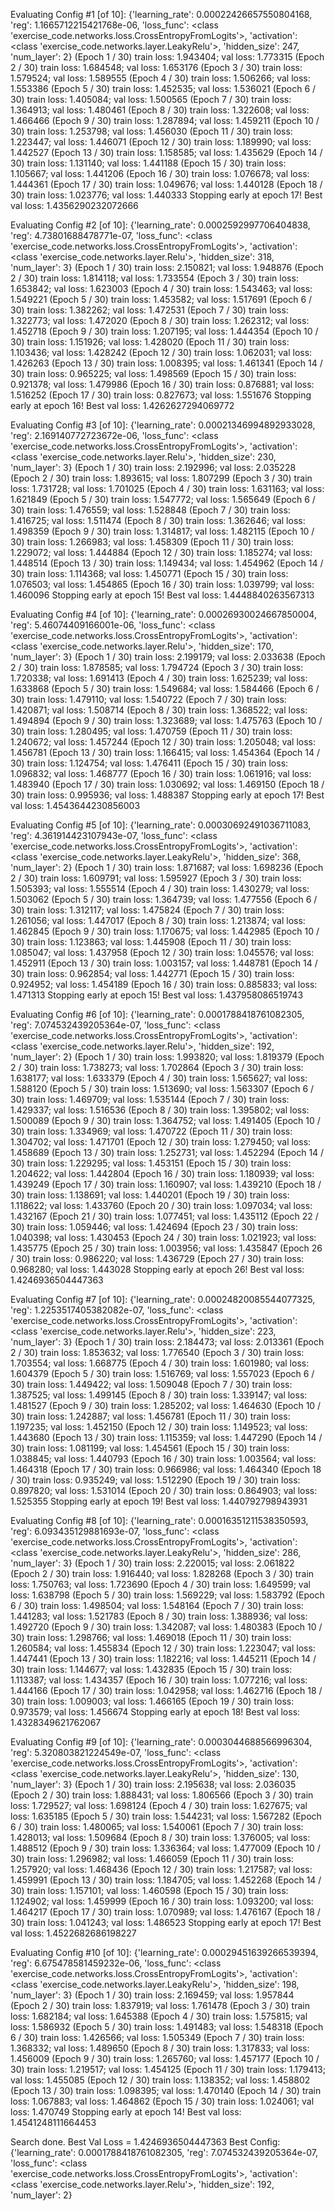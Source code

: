 Evaluating Config #1 [of 10]:
 {'learning_rate': 0.00022426657550804168, 'reg': 1.1665712215421768e-06, 'loss_func': <class 'exercise_code.networks.loss.CrossEntropyFromLogits'>, 'activation': <class 'exercise_code.networks.layer.LeakyRelu'>, 'hidden_size': 247, 'num_layer': 2}
(Epoch 1 / 30) train loss: 1.943404; val loss: 1.773315
(Epoch 2 / 30) train loss: 1.684548; val loss: 1.653176
(Epoch 3 / 30) train loss: 1.579524; val loss: 1.589555
(Epoch 4 / 30) train loss: 1.506266; val loss: 1.553386
(Epoch 5 / 30) train loss: 1.452535; val loss: 1.536021
(Epoch 6 / 30) train loss: 1.405084; val loss: 1.500565
(Epoch 7 / 30) train loss: 1.364913; val loss: 1.480461
(Epoch 8 / 30) train loss: 1.322608; val loss: 1.466466
(Epoch 9 / 30) train loss: 1.287894; val loss: 1.459211
(Epoch 10 / 30) train loss: 1.253798; val loss: 1.456030
(Epoch 11 / 30) train loss: 1.223447; val loss: 1.446071
(Epoch 12 / 30) train loss: 1.189990; val loss: 1.442527
(Epoch 13 / 30) train loss: 1.158585; val loss: 1.435629
(Epoch 14 / 30) train loss: 1.131140; val loss: 1.441188
(Epoch 15 / 30) train loss: 1.105667; val loss: 1.441206
(Epoch 16 / 30) train loss: 1.076678; val loss: 1.444361
(Epoch 17 / 30) train loss: 1.049676; val loss: 1.440128
(Epoch 18 / 30) train loss: 1.023776; val loss: 1.440333
Stopping early at epoch 17!
Best val loss: 1.4356290232072666

Evaluating Config #2 [of 10]:
 {'learning_rate': 0.0002592997706404838, 'reg': 4.73801688478771e-07, 'loss_func': <class 'exercise_code.networks.loss.CrossEntropyFromLogits'>, 'activation': <class 'exercise_code.networks.layer.Relu'>, 'hidden_size': 318, 'num_layer': 3}
(Epoch 1 / 30) train loss: 2.150821; val loss: 1.948876
(Epoch 2 / 30) train loss: 1.814118; val loss: 1.733554
(Epoch 3 / 30) train loss: 1.653842; val loss: 1.623003
(Epoch 4 / 30) train loss: 1.543463; val loss: 1.549221
(Epoch 5 / 30) train loss: 1.453582; val loss: 1.517691
(Epoch 6 / 30) train loss: 1.382262; val loss: 1.472531
(Epoch 7 / 30) train loss: 1.322773; val loss: 1.472020
(Epoch 8 / 30) train loss: 1.262312; val loss: 1.452718
(Epoch 9 / 30) train loss: 1.207195; val loss: 1.444354
(Epoch 10 / 30) train loss: 1.151926; val loss: 1.428020
(Epoch 11 / 30) train loss: 1.103436; val loss: 1.428242
(Epoch 12 / 30) train loss: 1.062031; val loss: 1.426263
(Epoch 13 / 30) train loss: 1.008395; val loss: 1.461341
(Epoch 14 / 30) train loss: 0.965225; val loss: 1.498569
(Epoch 15 / 30) train loss: 0.921378; val loss: 1.479986
(Epoch 16 / 30) train loss: 0.876881; val loss: 1.516252
(Epoch 17 / 30) train loss: 0.827673; val loss: 1.551676
Stopping early at epoch 16!
Best val loss: 1.4262627294069772

Evaluating Config #3 [of 10]:
 {'learning_rate': 0.00021346994892933028, 'reg': 2.169140772723672e-06, 'loss_func': <class 'exercise_code.networks.loss.CrossEntropyFromLogits'>, 'activation': <class 'exercise_code.networks.layer.Relu'>, 'hidden_size': 230, 'num_layer': 3}
(Epoch 1 / 30) train loss: 2.192996; val loss: 2.035228
(Epoch 2 / 30) train loss: 1.893615; val loss: 1.807299
(Epoch 3 / 30) train loss: 1.731728; val loss: 1.701025
(Epoch 4 / 30) train loss: 1.631163; val loss: 1.621849
(Epoch 5 / 30) train loss: 1.547772; val loss: 1.565649
(Epoch 6 / 30) train loss: 1.476559; val loss: 1.528848
(Epoch 7 / 30) train loss: 1.416725; val loss: 1.511474
(Epoch 8 / 30) train loss: 1.362646; val loss: 1.498359
(Epoch 9 / 30) train loss: 1.314817; val loss: 1.482115
(Epoch 10 / 30) train loss: 1.266983; val loss: 1.458309
(Epoch 11 / 30) train loss: 1.229072; val loss: 1.444884
(Epoch 12 / 30) train loss: 1.185274; val loss: 1.448514
(Epoch 13 / 30) train loss: 1.149434; val loss: 1.454962
(Epoch 14 / 30) train loss: 1.114368; val loss: 1.450771
(Epoch 15 / 30) train loss: 1.076503; val loss: 1.454865
(Epoch 16 / 30) train loss: 1.039799; val loss: 1.460096
Stopping early at epoch 15!
Best val loss: 1.4448840263567313

Evaluating Config #4 [of 10]:
 {'learning_rate': 0.00026930024667850004, 'reg': 5.46074409166001e-06, 'loss_func': <class 'exercise_code.networks.loss.CrossEntropyFromLogits'>, 'activation': <class 'exercise_code.networks.layer.Relu'>, 'hidden_size': 170, 'num_layer': 3}
(Epoch 1 / 30) train loss: 2.199179; val loss: 2.033638
(Epoch 2 / 30) train loss: 1.878585; val loss: 1.794724
(Epoch 3 / 30) train loss: 1.720338; val loss: 1.691413
(Epoch 4 / 30) train loss: 1.625239; val loss: 1.633868
(Epoch 5 / 30) train loss: 1.549684; val loss: 1.584466
(Epoch 6 / 30) train loss: 1.479110; val loss: 1.540722
(Epoch 7 / 30) train loss: 1.420871; val loss: 1.508714
(Epoch 8 / 30) train loss: 1.368522; val loss: 1.494894
(Epoch 9 / 30) train loss: 1.323689; val loss: 1.475763
(Epoch 10 / 30) train loss: 1.280495; val loss: 1.470759
(Epoch 11 / 30) train loss: 1.240672; val loss: 1.457244
(Epoch 12 / 30) train loss: 1.205048; val loss: 1.456781
(Epoch 13 / 30) train loss: 1.166415; val loss: 1.454364
(Epoch 14 / 30) train loss: 1.124754; val loss: 1.476411
(Epoch 15 / 30) train loss: 1.096832; val loss: 1.468777
(Epoch 16 / 30) train loss: 1.061916; val loss: 1.483940
(Epoch 17 / 30) train loss: 1.030692; val loss: 1.469150
(Epoch 18 / 30) train loss: 0.995936; val loss: 1.488387
Stopping early at epoch 17!
Best val loss: 1.4543644230856003

Evaluating Config #5 [of 10]:
 {'learning_rate': 0.00030692491036711083, 'reg': 4.361914423107943e-07, 'loss_func': <class 'exercise_code.networks.loss.CrossEntropyFromLogits'>, 'activation': <class 'exercise_code.networks.layer.LeakyRelu'>, 'hidden_size': 368, 'num_layer': 2}
(Epoch 1 / 30) train loss: 1.871687; val loss: 1.698236
(Epoch 2 / 30) train loss: 1.609791; val loss: 1.595927
(Epoch 3 / 30) train loss: 1.505393; val loss: 1.555514
(Epoch 4 / 30) train loss: 1.430279; val loss: 1.503062
(Epoch 5 / 30) train loss: 1.364739; val loss: 1.477556
(Epoch 6 / 30) train loss: 1.312117; val loss: 1.475824
(Epoch 7 / 30) train loss: 1.261056; val loss: 1.447017
(Epoch 8 / 30) train loss: 1.213874; val loss: 1.462845
(Epoch 9 / 30) train loss: 1.170675; val loss: 1.442985
(Epoch 10 / 30) train loss: 1.123863; val loss: 1.445908
(Epoch 11 / 30) train loss: 1.085047; val loss: 1.437958
(Epoch 12 / 30) train loss: 1.045576; val loss: 1.452911
(Epoch 13 / 30) train loss: 1.003157; val loss: 1.448781
(Epoch 14 / 30) train loss: 0.962854; val loss: 1.442771
(Epoch 15 / 30) train loss: 0.924952; val loss: 1.454189
(Epoch 16 / 30) train loss: 0.885833; val loss: 1.471313
Stopping early at epoch 15!
Best val loss: 1.437958086519743

Evaluating Config #6 [of 10]:
 {'learning_rate': 0.0001788418761082305, 'reg': 7.074532439205364e-07, 'loss_func': <class 'exercise_code.networks.loss.CrossEntropyFromLogits'>, 'activation': <class 'exercise_code.networks.layer.Relu'>, 'hidden_size': 192, 'num_layer': 2}
(Epoch 1 / 30) train loss: 1.993820; val loss: 1.819379
(Epoch 2 / 30) train loss: 1.738273; val loss: 1.702864
(Epoch 3 / 30) train loss: 1.638177; val loss: 1.633379
(Epoch 4 / 30) train loss: 1.565627; val loss: 1.588120
(Epoch 5 / 30) train loss: 1.513690; val loss: 1.563307
(Epoch 6 / 30) train loss: 1.469709; val loss: 1.535144
(Epoch 7 / 30) train loss: 1.429337; val loss: 1.516536
(Epoch 8 / 30) train loss: 1.395802; val loss: 1.500089
(Epoch 9 / 30) train loss: 1.364752; val loss: 1.491405
(Epoch 10 / 30) train loss: 1.334969; val loss: 1.470722
(Epoch 11 / 30) train loss: 1.304702; val loss: 1.471701
(Epoch 12 / 30) train loss: 1.279450; val loss: 1.458689
(Epoch 13 / 30) train loss: 1.252731; val loss: 1.452294
(Epoch 14 / 30) train loss: 1.229295; val loss: 1.453151
(Epoch 15 / 30) train loss: 1.204622; val loss: 1.442804
(Epoch 16 / 30) train loss: 1.180939; val loss: 1.439249
(Epoch 17 / 30) train loss: 1.160907; val loss: 1.439210
(Epoch 18 / 30) train loss: 1.138691; val loss: 1.440201
(Epoch 19 / 30) train loss: 1.118622; val loss: 1.433760
(Epoch 20 / 30) train loss: 1.097034; val loss: 1.432167
(Epoch 21 / 30) train loss: 1.077451; val loss: 1.435112
(Epoch 22 / 30) train loss: 1.059446; val loss: 1.424694
(Epoch 23 / 30) train loss: 1.040398; val loss: 1.430453
(Epoch 24 / 30) train loss: 1.021923; val loss: 1.435775
(Epoch 25 / 30) train loss: 1.003956; val loss: 1.435847
(Epoch 26 / 30) train loss: 0.986220; val loss: 1.436729
(Epoch 27 / 30) train loss: 0.968280; val loss: 1.443028
Stopping early at epoch 26!
Best val loss: 1.4246936504447363

Evaluating Config #7 [of 10]:
 {'learning_rate': 0.00024820085544077325, 'reg': 1.2253517405382082e-07, 'loss_func': <class 'exercise_code.networks.loss.CrossEntropyFromLogits'>, 'activation': <class 'exercise_code.networks.layer.Relu'>, 'hidden_size': 223, 'num_layer': 3}
(Epoch 1 / 30) train loss: 2.184473; val loss: 2.013361
(Epoch 2 / 30) train loss: 1.853632; val loss: 1.776540
(Epoch 3 / 30) train loss: 1.703554; val loss: 1.668775
(Epoch 4 / 30) train loss: 1.601980; val loss: 1.604379
(Epoch 5 / 30) train loss: 1.516769; val loss: 1.557023
(Epoch 6 / 30) train loss: 1.449422; val loss: 1.509048
(Epoch 7 / 30) train loss: 1.387525; val loss: 1.499145
(Epoch 8 / 30) train loss: 1.339147; val loss: 1.481527
(Epoch 9 / 30) train loss: 1.285202; val loss: 1.464630
(Epoch 10 / 30) train loss: 1.242887; val loss: 1.456781
(Epoch 11 / 30) train loss: 1.197235; val loss: 1.452150
(Epoch 12 / 30) train loss: 1.149523; val loss: 1.443680
(Epoch 13 / 30) train loss: 1.115359; val loss: 1.447290
(Epoch 14 / 30) train loss: 1.081199; val loss: 1.454561
(Epoch 15 / 30) train loss: 1.038845; val loss: 1.440793
(Epoch 16 / 30) train loss: 1.003564; val loss: 1.464318
(Epoch 17 / 30) train loss: 0.966986; val loss: 1.464340
(Epoch 18 / 30) train loss: 0.935249; val loss: 1.512290
(Epoch 19 / 30) train loss: 0.897820; val loss: 1.531014
(Epoch 20 / 30) train loss: 0.864903; val loss: 1.525355
Stopping early at epoch 19!
Best val loss: 1.440792798943931

Evaluating Config #8 [of 10]:
 {'learning_rate': 0.00016351211538350593, 'reg': 6.093435129881693e-07, 'loss_func': <class 'exercise_code.networks.loss.CrossEntropyFromLogits'>, 'activation': <class 'exercise_code.networks.layer.LeakyRelu'>, 'hidden_size': 286, 'num_layer': 3}
(Epoch 1 / 30) train loss: 2.220015; val loss: 2.061822
(Epoch 2 / 30) train loss: 1.916440; val loss: 1.828268
(Epoch 3 / 30) train loss: 1.750763; val loss: 1.723690
(Epoch 4 / 30) train loss: 1.649599; val loss: 1.638798
(Epoch 5 / 30) train loss: 1.569229; val loss: 1.583792
(Epoch 6 / 30) train loss: 1.498504; val loss: 1.548164
(Epoch 7 / 30) train loss: 1.441283; val loss: 1.521783
(Epoch 8 / 30) train loss: 1.388936; val loss: 1.492720
(Epoch 9 / 30) train loss: 1.342087; val loss: 1.480383
(Epoch 10 / 30) train loss: 1.298766; val loss: 1.469018
(Epoch 11 / 30) train loss: 1.260584; val loss: 1.455834
(Epoch 12 / 30) train loss: 1.223047; val loss: 1.447441
(Epoch 13 / 30) train loss: 1.182216; val loss: 1.445211
(Epoch 14 / 30) train loss: 1.144677; val loss: 1.432835
(Epoch 15 / 30) train loss: 1.113387; val loss: 1.434357
(Epoch 16 / 30) train loss: 1.077216; val loss: 1.444166
(Epoch 17 / 30) train loss: 1.042958; val loss: 1.462716
(Epoch 18 / 30) train loss: 1.009003; val loss: 1.466165
(Epoch 19 / 30) train loss: 0.973579; val loss: 1.456674
Stopping early at epoch 18!
Best val loss: 1.4328349621762067

Evaluating Config #9 [of 10]:
 {'learning_rate': 0.0003044688566996304, 'reg': 5.320803821224549e-07, 'loss_func': <class 'exercise_code.networks.loss.CrossEntropyFromLogits'>, 'activation': <class 'exercise_code.networks.layer.LeakyRelu'>, 'hidden_size': 130, 'num_layer': 3}
(Epoch 1 / 30) train loss: 2.195638; val loss: 2.036035
(Epoch 2 / 30) train loss: 1.888431; val loss: 1.806566
(Epoch 3 / 30) train loss: 1.729527; val loss: 1.698124
(Epoch 4 / 30) train loss: 1.627675; val loss: 1.635185
(Epoch 5 / 30) train loss: 1.544231; val loss: 1.567282
(Epoch 6 / 30) train loss: 1.480065; val loss: 1.540061
(Epoch 7 / 30) train loss: 1.428013; val loss: 1.509684
(Epoch 8 / 30) train loss: 1.376005; val loss: 1.488512
(Epoch 9 / 30) train loss: 1.336364; val loss: 1.477009
(Epoch 10 / 30) train loss: 1.296982; val loss: 1.466059
(Epoch 11 / 30) train loss: 1.257920; val loss: 1.468436
(Epoch 12 / 30) train loss: 1.217587; val loss: 1.459991
(Epoch 13 / 30) train loss: 1.184705; val loss: 1.452268
(Epoch 14 / 30) train loss: 1.157101; val loss: 1.460598
(Epoch 15 / 30) train loss: 1.124902; val loss: 1.459999
(Epoch 16 / 30) train loss: 1.093200; val loss: 1.464217
(Epoch 17 / 30) train loss: 1.070989; val loss: 1.476167
(Epoch 18 / 30) train loss: 1.041243; val loss: 1.486523
Stopping early at epoch 17!
Best val loss: 1.4522682686198227

Evaluating Config #10 [of 10]:
 {'learning_rate': 0.00029451639266539394, 'reg': 6.675478581459232e-06, 'loss_func': <class 'exercise_code.networks.loss.CrossEntropyFromLogits'>, 'activation': <class 'exercise_code.networks.layer.LeakyRelu'>, 'hidden_size': 198, 'num_layer': 3}
(Epoch 1 / 30) train loss: 2.169459; val loss: 1.957844
(Epoch 2 / 30) train loss: 1.837919; val loss: 1.761478
(Epoch 3 / 30) train loss: 1.682184; val loss: 1.645388
(Epoch 4 / 30) train loss: 1.575815; val loss: 1.586932
(Epoch 5 / 30) train loss: 1.491483; val loss: 1.548318
(Epoch 6 / 30) train loss: 1.426566; val loss: 1.505349
(Epoch 7 / 30) train loss: 1.368332; val loss: 1.489650
(Epoch 8 / 30) train loss: 1.317833; val loss: 1.456009
(Epoch 9 / 30) train loss: 1.265760; val loss: 1.457177
(Epoch 10 / 30) train loss: 1.219517; val loss: 1.454125
(Epoch 11 / 30) train loss: 1.179413; val loss: 1.455085
(Epoch 12 / 30) train loss: 1.138352; val loss: 1.458802
(Epoch 13 / 30) train loss: 1.098395; val loss: 1.470140
(Epoch 14 / 30) train loss: 1.067883; val loss: 1.464862
(Epoch 15 / 30) train loss: 1.024061; val loss: 1.470749
Stopping early at epoch 14!
Best val loss: 1.4541248111664453

Search done. Best Val Loss = 1.4246936504447363
Best Config: {'learning_rate': 0.0001788418761082305, 'reg': 7.074532439205364e-07, 'loss_func': <class 'exercise_code.networks.loss.CrossEntropyFromLogits'>, 'activation': <class 'exercise_code.networks.layer.Relu'>, 'hidden_size': 192, 'num_layer': 2}